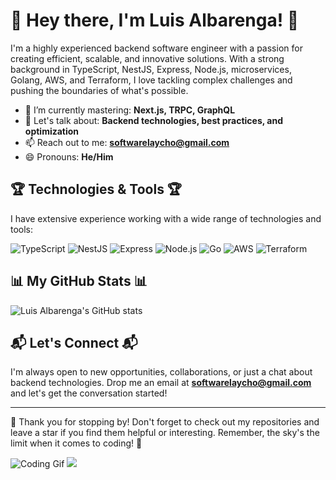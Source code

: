 # 🚀 Hey there, I'm Luis Albarenga! 🚀

I'm a highly experienced backend software engineer with a passion for creating efficient, scalable, and innovative solutions. With a strong background in TypeScript, NestJS, Express, Node.js, microservices, Golang, AWS, and Terraform, I love tackling complex challenges and pushing the boundaries of what's possible.

<!-- 🌟 **Impressive achievement**: My team and I emerged as the winners of the ACM ICPC local competition at my college. We triumphed over other teams by solving intricate algorithmic challenges within tight time constraints. This victory not only fueled my passion for competitive programming but also demonstrated the power of teamwork and effective communication in achieving success.-->
- 🌱 I’m currently mastering: **Next.js, TRPC, GraphQL**
- 💬 Let's talk about: **Backend technologies, best practices, and optimization**
- 📫 Reach out to me: **softwarelaycho@gmail.com**
- 😄 Pronouns: **He/Him**

## 🏆 Technologies & Tools 🏆

I have extensive experience working with a wide range of technologies and tools:

![TypeScript](https://img.shields.io/badge/-TypeScript-3178C6?style=flat&logo=typescript&logoColor=white)
![NestJS](https://img.shields.io/badge/-NestJS-E0234E?style=flat&logo=nestjs&logoColor=white)
![Express](https://img.shields.io/badge/-Express-000000?style=flat&logo=express&logoColor=white)
![Node.js](https://img.shields.io/badge/-Node.js-339933?style=flat&logo=nodedotjs&logoColor=white)
![Go](https://img.shields.io/badge/-Go-00ADD8?style=flat&logo=go&logoColor=white)
![AWS](https://img.shields.io/badge/-AWS-232F3E?style=flat&logo=amazon-aws&logoColor=white)
![Terraform](https://img.shields.io/badge/-Terraform-623CE4?style=flat&logo=terraform&logoColor=white)

## 📊 My GitHub Stats 📊

![Luis Albarenga's GitHub stats](https://github-readme-stats.vercel.app/api?username=laychopy&show_icons=true&theme=radical&count_private=true)

## 📬 Let's Connect 📬

I'm always open to new opportunities, collaborations, or just a chat about backend technologies. Drop me an email at **softwarelaycho@gmail.com** and let's get the conversation started!

---

🌟 Thank you for stopping by! Don't forget to check out my repositories and leave a star if you find them helpful or interesting. Remember, the sky's the limit when it comes to coding! 🌟

![Coding Gif](https://media.giphy.com/media/13HgwGsXF0aiGY/giphy.gif)
![](https://komarev.com/ghpvc/?username=laychopy&style=flat-square)


